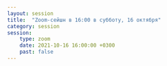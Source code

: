 ```yaml
---
layout: session
title:  "Zoom-сейшн в 16:00 в субботу, 16 октября"
category: session
session:
    type: zoom
    date: 2021-10-16 16:00:00 +0300
    past: false
---
```

